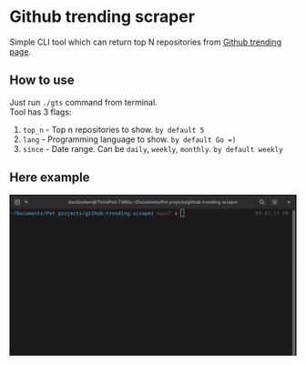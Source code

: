 # Github trending scraper

Simple CLI tool which can return top N repositories from [Github trending page](https://github.com/trending).

## How to use
Just run `./gts` command from terminal. <br>
Tool has 3 flags: <br>
1. `top_n` - Top n repositories to show. `by default 5`
2. `lang` - Programming language to show. `by default Go =)`
3. `since` - Date range. Can be `daily`, `weekly`, `monthly`. `by default weekly`

## Here example
![how_to](how_to.gif "how_to")